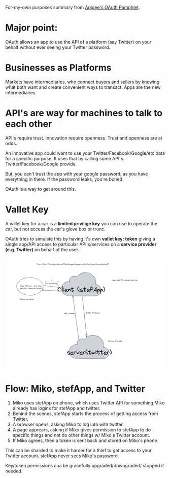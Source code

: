 
 For-my-own purposes summary from [Apigee's OAuth Pamphlet](https://cloud.google.com/files/apigee/apigee-oauth-the-big-picture-ebook.pdf).

# Major point: 
OAuth allows an app to use the API of a platform (say Twitter) on your behalf without ever seeing your Twitter password.

# Businesses as Platforms

Markets have intermediaries, who connect buyers and sellers by knowing what both want and create convenient ways to transact.
Apps are the new intermediaries.

# API's are way for machines to talk to each other


API's require trust. Innovation require openness. Trust and openness are at odds.

An innovative app could want to use your Twitter/Facebook/Google/etc data for a specific purpose.
It uses that by calling some API's Twitter/Facebook/Google provide.

But, you can't trust the app with your google password, as you have everything in there. If the password leaks, you're boned

OAuth is a way to get around this. 

# Vallet Key

A vallet key for a car is a __limited privilige key__ you can use to operate the car, but not access the car's glove box or trunc.

 OAuth tries to simulate this by having it's own __vallet key: token__ giving a single app/API access to particular API's/services on a __service provider (e.g. Twitter)__ on behalf of the user .

 ![](/assets/images/2022-01-25-12-06-54.png)

# Flow: Miko, stefApp, and Twitter

1. Miko uses stefApp on phone, which uses Twitter API for something.Miko already has logins for
stefApp and twitter.
2. Behind the scenes, stefApp starts the process of getting access from Twitter.
3. A browser opens, asking Miko to log into with twitter.
4. A page apprears, asking if Miko gives permission to stefApp to do specific things 
and not do other things w/ Miko's Twitter account.
5. If Miko agrees, then a token is sent back and stored on Miko's phone.

This can be sharded to make it harder for a thief to get access to your Twitter account.
stefApp never sees Miko's password.

Key/token permissions cna be gracefully upgraded/downgraded/ stopped if needed.

